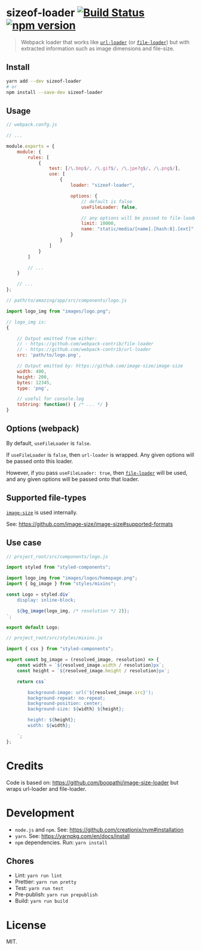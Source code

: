 sizeof-loader [![Build Status](https://github.com/dashed/sizeof-loader/workflows/node.js/badge.svg)](https://github.com/dashed/sizeof-loader/actions?workflow=node.js) [![npm version](https://img.shields.io/npm/v/sizeof-loader.svg?style=flat)](https://www.npmjs.com/package/sizeof-loader)
==============

> Webpack loader that works like [`url-loader`](https://github.com/webpack-contrib/url-loader) (or [`file-loader`](https://github.com/webpack-contrib/file-loader)) but with extracted information such as image dimensions and file-size.

## Install

```sh
yarn add --dev sizeof-loader
# or
npm install --save-dev sizeof-loader
```

## Usage

```js
// webpack.confg.js

// ...

module.exports = {
    module: {
        rules: [
            {
                test: [/\.bmp$/, /\.gif$/, /\.jpe?g$/, /\.png$/],
                use: [
                    {
                        loader: "sizeof-loader",

                        options: {
                            // default is false
                            useFileLoader: false,

                            // any options will be passed to file-loader or url-loader
                            limit: 10000,
                            name: "static/media/[name].[hash:8].[ext]"
                        }
                    }
                ]
            }
        ]

        // ...
    }

    // ...
};

```

```js
// path/to/amazing/app/src/components/logo.js

import logo_img from "images/logo.png";

// logo_img is:
{

    // Output emitted from either:
    // - https://github.com/webpack-contrib/file-loader
    // - https://github.com/webpack-contrib/url-loader
    src: 'path/to/logo.png',

    // Output emitted by: https://github.com/image-size/image-size
    width: 400,
    height: 200,
    bytes: 12345,
    type: 'png',

    // useful for console.log
    toString: function() { /* ... */ }
}
```

## Options (webpack)

By default, `useFileLoader` is `false`.

If `useFileLoader` is `false`, then `url-loader` is wrapped. Any given options will be passed onto this loader.

However, if you pass `useFileLoader: true`, then [`file-loader`](https://github.com/webpack-contrib/file-loader) will be used, and any given options will be passed onto that loader.

## Supported file-types

[`image-size`](https://github.com/image-size/image-size) is used internally.

See: https://github.com/image-size/image-size#supported-formats

## Use case

```js
// project_root/src/components/logo.js

import styled from "styled-components";

import logo_img from "images/logos/homepage.png";
import { bg_image } from "styles/mixins";

const Logo = styled.div`
    display: inline-block;

    ${bg_image(logo_img, /* resolution */ 2)};
`;

export default Logo;
```

```js
// project_root/src/styles/mixins.js

import { css } from "styled-components";

export const bg_image = (resolved_image, resolution) => {
    const width = `${resolved_image.width / resolution}px`;
    const height = `${resolved_image.height / resolution}px`;

    return css`

        background-image: url('${resolved_image.src}');
        background-repeat: no-repeat;
        background-position: center;
        background-size: ${width} ${height};

        height: ${height};
        width: ${width};

    `;
};
```

Credits
=======

Code is based on: https://github.com/boopathi/image-size-loader but wraps url-loader and file-loader.

Development
===========

- `node.js` and `npm`. See: https://github.com/creationix/nvm#installation
- `yarn`. See: https://yarnpkg.com/en/docs/install
- `npm` dependencies. Run: `yarn install`

## Chores

- Lint: `yarn run lint`
- Prettier: `yarn run pretty`
- Test: `yarn run test`
- Pre-publish: `yarn run prepublish`
- Build: `yarn run build`

License
=======

MIT.
